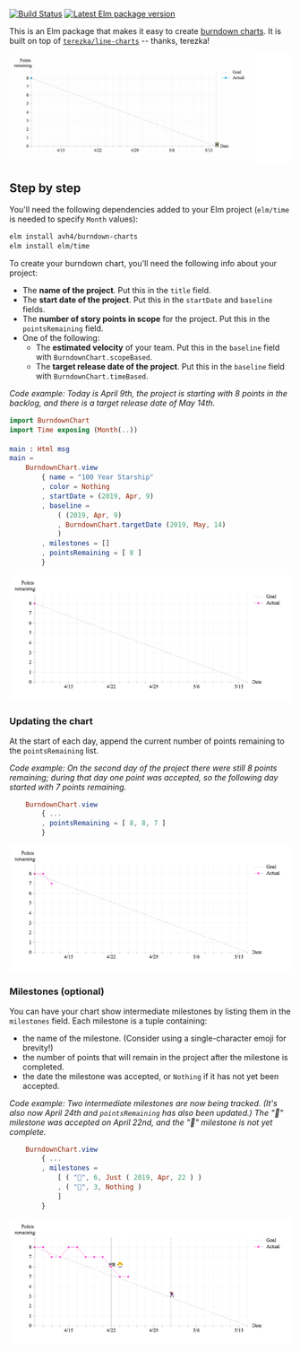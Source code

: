 [![Build Status](https://travis-ci.org/avh4/burndown-charts.svg?branch=master)](https://travis-ci.org/avh4/burndown-charts)
[![Latest Elm package version](https://img.shields.io/elm-package/v/avh4/burndown-charts.svg?label=elm)](https://package.elm-lang.org/packages/avh4/burndown-charts/latest/
)

This is an Elm package that makes it easy to create [burndown charts](https://en.wikipedia.org/wiki/Burn_down_chart).
It is built on top of [`terezka/line-charts`](https://package.elm-lang.org/packages/terezka/line-charts/latest/) -- thanks, terezka!

![](https://github.com/avh4/burndown-charts/raw/master/screenshot.gif)


## Step by step

You'll need the following dependencies added to your Elm project (`elm/time` is needed to specify `Month` values):

```sh
elm install avh4/burndown-charts
elm install elm/time
```

To create your burndown chart, you'll need the following info about your project:

- The **name of the project**. Put this in the `title` field.
- The **start date of the project**.  Put this in the `startDate` and `baseline` fields.
- The **number of story points in scope** for the project.  Put this in the `pointsRemaining` field.
- One of the following:
    - The **estimated velocity** of your team.  Put this in the `baseline` field with `BurndownChart.scopeBased`.
    - The **target release date of the project**.  Put this in the `baseline` field with `BurndownChart.timeBased`.

*Code example: Today is April 9th, the project is starting with 8 points in the backlog, and there is a target release date of May 14th.*

```elm
import BurndownChart
import Time exposing (Month(..))

main : Html msg
main =
    BurndownChart.view
        { name = "100 Year Starship"
        , color = Nothing
        , startDate = (2019, Apr, 9)
        , baseline =
            ( (2019, Apr, 9)
            , BurndownChart.targetDate (2019, May, 14)
            )
        , milestones = []
        , pointsRemaining = [ 8 ]
        }
```

![image of the resulting burndown chart for the project setup code example](https://github.com/avh4/burndown-charts/raw/master/basic.png)


### Updating the chart

At the start of each day, append the current number of points remaining to the `pointsRemaining` list.

*Code example: On the second day of the project there were still 8 points remaining; during that day one point was accepted, so the following day started with 7 points remaining.*

```elm
    BurndownChart.view
        { ...
        , pointsRemaining = [ 8, 8, 7 ]
        }
```

![image of the resulting burndown chart for the "update the chart" code example](https://github.com/avh4/burndown-charts/raw/master/updated-points.png)


### Milestones (optional)

You can have your chart show intermediate milestones by listing them in the `milestones` field.  Each milestone is a tuple containing:

- the name of the milestone.  (Consider using a single-character emoji for brevity!)
- the number of points that will remain in the project after the milestone is completed.
- the date the milestone was accepted, or `Nothing` if it has not yet been accepted.

*Code example: Two intermediate milestones are now being tracked.  (It's also now April 24th and `pointsRemaining` has also been updated.)  The "🐣" milestone was accepted on April 22nd, and the "🕺" milestone is not yet complete.*

```elm
    BurndownChart.view
        { ...
        , milestones =
            [ ( "🐣", 6, Just ( 2019, Apr, 22 ) )
            , ( "🕺", 3, Nothing )
            ]
        }
```

![image of the resulting burndown chart for the "milestones" code example](https://github.com/avh4/burndown-charts/raw/master/milestones.png)
